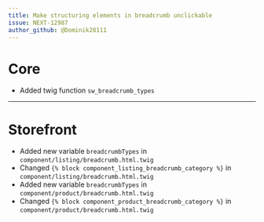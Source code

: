 ```yaml
---
title: Make structuring elements in breadcrumb unclickable
issue: NEXT-12987
author_github: @Dominik28111
---
```

# Core
* Added twig function `sw_breadcrumb_types`
___
# Storefront
* Added new variable `breadcrumbTypes` in `component/listing/breadcrumb.html.twig`
* Changed `{% block component_listing_breadcrumb_category %}` in `component/listing/breadcrumb.html.twig`
* Added new variable `breadcrumbTypes` in `component/product/breadcrumb.html.twig`
* Changed `{% block component_product_breadcrumb_category %}` in `component/product/breadcrumb.html.twig`
